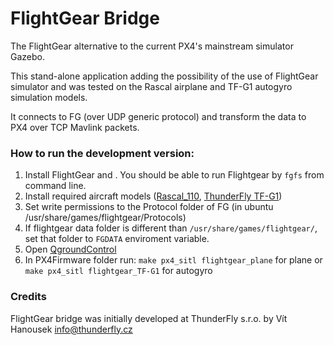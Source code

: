 # FlightGear Bridge

The FlightGear alternative to the current PX4's mainstream simulator Gazebo.

This stand-alone application adding the possibility of the use of FlightGear simulator and was tested on the Rascal airplane and TF-G1 autogyro simulation models.

It connects to FG (over UDP generic protocol) and transform the data to PX4 over TCP Mavlink packets.

### How to run the development version:

1) Install FlightGear and . You should be able to run Flightgear by ```fgfs``` from command line.
2) Install required aircraft models ([Rascal_110](http://wiki.flightgear.org/Rascal_110), [ThunderFly TF-G1](https://github.com/ThunderFly-aerospace/FlightGear-TF-G1))
3) Set write permissions to the Protocol folder of FG (in ubuntu /usr/share/games/flightgear/Protocols)
4) If flightgear data folder is different than ```/usr/share/games/flightgear/```, set that folder to ```FGDATA``` enviroment variable.
5) Open [QgroundControl](http://qgroundcontrol.com/)
6) In PX4Firmware folder run: ```make px4_sitl flightgear_plane``` for plane or ```make px4_sitl flightgear_TF-G1``` for autogyro


### Credits

 FlightGear bridge was initially developed at ThunderFly s.r.o. by Vít Hanousek <info@thunderfly.cz>
